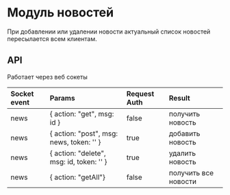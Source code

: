 # Модуль новостей
При добавлении или удалении новости актуальный список новостей пересылается всем клиентам.
## API
Работает через веб сокеты

| Socket event        | Params | Request Auth | Result |
| :----------  | :----- | :----------- | :----- |
| news | { action: "get",  msg: id } | false | получить новость|
| news  | { action: "post", msg: news, token: '' } | true | добавить новость |
| news  |  { action: "delete", msg: id, token: '' } | true | удалить новость |
| news  |  { action: "getAll"} | false | получить все новости |
